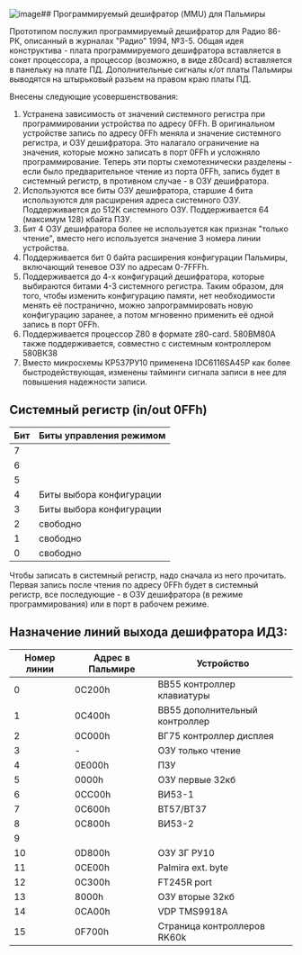 ![image](https://github.com/user-attachments/assets/2ab3538d-a99c-48be-ada5-910fc532768d)## Программируемый дешифратор (MMU) для Пальмиры

Прототипом послужил программируемый дешифратор для Радио 86-РК, описанный в журналах "Радио" 1994, №3-5. Общая идея конструктива - плата программируемого дешифратора вставляется в сокет процессора, а процессор (возможно, в виде z80card) вставляется в панельку на плате ПД. Дополнительные сигналы к/от платы Пальмиры выводятся на штырьковый разъем на правом краю платы ПД.

Внесены следующие усовершенствования:

1. Устранена зависимость от значений системного регистра при программировании устройства по адресу 0FFh. В оригинальном устройстве запись по адресу 0FFh меняла и значение системного регистра, и ОЗУ дешифратора. Это налагало ограничение на значения, которые можно записать в порт 0FFh и усложняло программирование. Теперь эти порты схемотехнически разделены - если было предварительное чтение из порта 0FFh, запись будет в системный регистр, в противном случае - в ОЗУ дешифратора.
2. Используются все биты ОЗУ дешифратора, старшие 4 бита используются для расширения адреса системного ОЗУ. Поддерживается до 512К системного ОЗУ. Поддерживается 64 (максимум 128) кбайта ПЗУ.
3. Бит 4 ОЗУ дешифратора более не используется как признак "только чтение", вместо него используется значение 3 номера линии устройства.
4. Поддерживается бит 0 байта расширения конфигурации Пальмиры, включающий теневое ОЗУ по адресам 0-7FFFh.
5. Поддерживается до 4-х конфигураций дешифратора, которые выбираются битами 4-3 системного регистра. Таким образом, для того, чтобы изменить конфигурацию памяти, нет необходимости менять её постранично, можно запрограммировать новую конфигурацию заранее, а потом мгновенно применить её одной запись в порт 0FFh.
6. Поддерживается процессор Z80 в формате z80-card. 580ВМ80А также поддерживается, совместно с системным контроллером 580ВК38
7. Вместо микросхемы КР537РУ10 применена IDC6116SA45P как более быстродействующая, изменены тайминги сигнала записи в нее для повышения надежности записи.

## Системный регистр (in/out 0FFh)

|Бит|Биты управления режимом|
|-|-|
|7||
|6||
|5||
|4|Биты выбора конфигурации|
|3|Биты выбора конфигурации|
|2|свободно|
|1|свободно|
|0|свободно|

Чтобы записать в системный регистр, надо сначала из него прочитать. Первая запись после чтения по адресу 0FFh будет в системный регистр, все последующие - в ОЗУ дешифратора (в режиме программирования) или в порт в рабочем режиме.

## Назначение линий выхода дешифратора ИД3:

|Номер линии|Адрес в Пальмире|Устройство|
|-|-|-|
|0|0C200h|ВВ55 контроллер клавиатуры|
|1|0C400h|ВВ55 дополнительный контроллер|
|2|0C000h|ВГ75 контроллер дисплея|
|3|-|ОЗУ только чтение|
|4|0E000h|ПЗУ|
|5|0000h|ОЗУ первые 32кб|
|6|0CC00h|ВИ53-1|
|7|0C600h|ВТ57/ВТ37|
|8|0C800h|ВИ53-2|
|9|||
|10|0D800h|ОЗУ ЗГ РУ10|
|11|0CE00h|Palmira ext. byte|
|12|0C300h|FT245R port|
|13|8000h|ОЗУ вторые 32кб|
|14|0CA00h|VDP TMS9918A|
|15|0F700h|Страница контроллеров RK60k|



